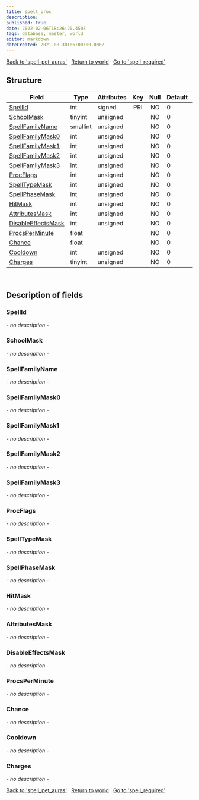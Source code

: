 ```yaml
---
title: spell_proc
description: 
published: true
date: 2022-02-06T18:26:20.450Z
tags: database, master, world
editor: markdown
dateCreated: 2021-08-30T06:00:00.000Z
---
```


<a href="https://trinitycore.info/en/database/master/world/spell_pet_auras" class="mt-5 v-btn v-btn--depressed v-btn--flat v-btn--outlined theme--light v-size--default darkblue--text text--lighten-3"><span class="v-btn__content"><i aria-hidden="true" class="v-icon notranslate v-icon--left mdi mdi-arrow-left theme--light"></i><span>Back to 'spell_pet_auras'</span></span></a>&nbsp;&nbsp;&nbsp;<a href="https://trinitycore.info/en/database/master/world/home" class="mt-5 v-btn v-btn--depressed v-btn--flat v-btn--outlined theme--light v-size--default darkblue--text text--lighten-3"><span class="v-btn__content"><i aria-hidden="true" class="v-icon notranslate v-icon--left mdi mdi-home-outline theme--light"></i><span>Return to world</span></span></a>&nbsp;&nbsp;&nbsp;<a href="https://trinitycore.info/en/database/master/world/spell_required" class="mt-5 v-btn v-btn--depressed v-btn--flat v-btn--outlined theme--light v-size--default darkblue--text text--lighten-3"><span class="v-btn__content"><span>Go to 'spell_required'</span><i aria-hidden="true" class="v-icon notranslate v-icon--right mdi mdi-arrow-right theme--light"></i></span></a>

## Structure

| Field | Type | Attributes | Key | Null | Default | Extra | Comment |
| --- | --- | --- | :---: | :---: | --- | --- | --- |
| [SpellId](#spellid) | int | signed | PRI | NO | 0 |  |  |
| [SchoolMask](#schoolmask) | tinyint | unsigned |  | NO | 0 |  |  |
| [SpellFamilyName](#spellfamilyname) | smallint | unsigned |  | NO | 0 |  |  |
| [SpellFamilyMask0](#spellfamilymask0) | int | unsigned |  | NO | 0 |  |  |
| [SpellFamilyMask1](#spellfamilymask1) | int | unsigned |  | NO | 0 |  |  |
| [SpellFamilyMask2](#spellfamilymask2) | int | unsigned |  | NO | 0 |  |  |
| [SpellFamilyMask3](#spellfamilymask3) | int | unsigned |  | NO | 0 |  |  |
| [ProcFlags](#procflags) | int | unsigned |  | NO | 0 |  |  |
| [SpellTypeMask](#spelltypemask) | int | unsigned |  | NO | 0 |  |  |
| [SpellPhaseMask](#spellphasemask) | int | unsigned |  | NO | 0 |  |  |
| [HitMask](#hitmask) | int | unsigned |  | NO | 0 |  |  |
| [AttributesMask](#attributesmask) | int | unsigned |  | NO | 0 |  |  |
| [DisableEffectsMask](#disableeffectsmask) | int | unsigned |  | NO | 0 |  |  |
| [ProcsPerMinute](#procsperminute) | float |  |  | NO | 0 |  |  |
| [Chance](#chance) | float |  |  | NO | 0 |  |  |
| [Cooldown](#cooldown) | int | unsigned |  | NO | 0 |  |  |
| [Charges](#charges) | tinyint | unsigned |  | NO | 0 |  |  |
&nbsp;
## Description of fields

### SpellId
*- no description -*
&nbsp;

### SchoolMask
*- no description -*
&nbsp;

### SpellFamilyName
*- no description -*
&nbsp;

### SpellFamilyMask0
*- no description -*
&nbsp;

### SpellFamilyMask1
*- no description -*
&nbsp;

### SpellFamilyMask2
*- no description -*
&nbsp;

### SpellFamilyMask3
*- no description -*
&nbsp;

### ProcFlags
*- no description -*
&nbsp;

### SpellTypeMask
*- no description -*
&nbsp;

### SpellPhaseMask
*- no description -*
&nbsp;

### HitMask
*- no description -*
&nbsp;

### AttributesMask
*- no description -*
&nbsp;

### DisableEffectsMask
*- no description -*
&nbsp;

### ProcsPerMinute
*- no description -*
&nbsp;

### Chance
*- no description -*
&nbsp;

### Cooldown
*- no description -*
&nbsp;

### Charges
*- no description -*
&nbsp;

<a href="https://trinitycore.info/en/database/master/world/spell_pet_auras" class="mt-5 v-btn v-btn--depressed v-btn--flat v-btn--outlined theme--light v-size--default darkblue--text text--lighten-3"><span class="v-btn__content"><i aria-hidden="true" class="v-icon notranslate v-icon--left mdi mdi-arrow-left theme--light"></i><span>Back to 'spell_pet_auras'</span></span></a>&nbsp;&nbsp;&nbsp;<a href="https://trinitycore.info/en/database/master/world/home" class="mt-5 v-btn v-btn--depressed v-btn--flat v-btn--outlined theme--light v-size--default darkblue--text text--lighten-3"><span class="v-btn__content"><i aria-hidden="true" class="v-icon notranslate v-icon--left mdi mdi-home-outline theme--light"></i><span>Return to world</span></span></a>&nbsp;&nbsp;&nbsp;<a href="https://trinitycore.info/en/database/master/world/spell_required" class="mt-5 v-btn v-btn--depressed v-btn--flat v-btn--outlined theme--light v-size--default darkblue--text text--lighten-3"><span class="v-btn__content"><span>Go to 'spell_required'</span><i aria-hidden="true" class="v-icon notranslate v-icon--right mdi mdi-arrow-right theme--light"></i></span></a>

